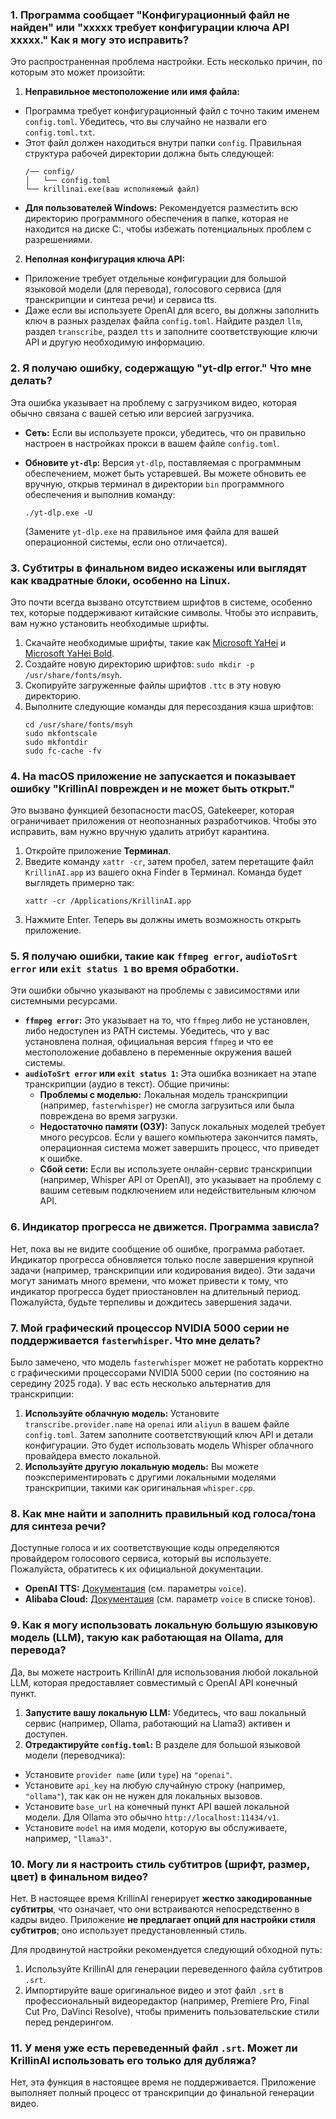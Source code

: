 ### 1. Программа сообщает "Конфигурационный файл не найден" или "xxxxx требует конфигурации ключа API xxxxx." Как я могу это исправить?

Это распространенная проблема настройки. Есть несколько причин, по которым это может произойти:

1. **Неправильное местоположение или имя файла:**

* Программа требует конфигурационный файл с точно таким именем `config.toml`. Убедитесь, что вы случайно не назвали его `config.toml.txt`.
* Этот файл должен находиться внутри папки `config`. Правильная структура рабочей директории должна быть следующей:
  ```
  /── config/
  │   └── config.toml
  └── krillinai.exe(ваш исполняемый файл)
  ```
* **Для пользователей Windows:** Рекомендуется разместить всю директорию программного обеспечения в папке, которая не находится на диске C:, чтобы избежать потенциальных проблем с разрешениями.

2. **Неполная конфигурация ключа API:**

* Приложение требует отдельные конфигурации для большой языковой модели (для перевода), голосового сервиса (для транскрипции и синтеза речи) и сервиса tts.
* Даже если вы используете OpenAI для всего, вы должны заполнить ключ в разных разделах файла `config.toml`. Найдите раздел `llm`, раздел `transcribe`, раздел `tts` и заполните соответствующие ключи API и другую необходимую информацию.

### 2. Я получаю ошибку, содержащую "yt-dlp error." Что мне делать?

Эта ошибка указывает на проблему с загрузчиком видео, которая обычно связана с вашей сетью или версией загрузчика.

* **Сеть:** Если вы используете прокси, убедитесь, что он правильно настроен в настройках прокси в вашем файле `config.toml`.
* **Обновите `yt-dlp`:** Версия `yt-dlp`, поставляемая с программным обеспечением, может быть устаревшей. Вы можете обновить ее вручную, открыв терминал в директории `bin` программного обеспечения и выполнив команду:
  ```
  ./yt-dlp.exe -U
  ```
  
  (Замените `yt-dlp.exe` на правильное имя файла для вашей операционной системы, если оно отличается).

### 3. Субтитры в финальном видео искажены или выглядят как квадратные блоки, особенно на Linux.

Это почти всегда вызвано отсутствием шрифтов в системе, особенно тех, которые поддерживают китайские символы. Чтобы это исправить, вам нужно установить необходимые шрифты.

1. Скачайте необходимые шрифты, такие как [Microsoft YaHei](https://modelscope.cn/models/Maranello/KrillinAI_dependency_cn/resolve/master/%E5%AD%97%E4%BD%93/msyh.ttc) и [Microsoft YaHei Bold](https://modelscope.cn/models/Maranello/KrillinAI_dependency_cn/resolve/master/%E5%AD%97%E4%BD%93/msyhbd.ttc).
2. Создайте новую директорию шрифтов: `sudo mkdir -p /usr/share/fonts/msyh`.
3. Скопируйте загруженные файлы шрифтов `.ttc` в эту новую директорию.
4. Выполните следующие команды для пересоздания кэша шрифтов:
    ```
    cd /usr/share/fonts/msyh
    sudo mkfontscale
    sudo mkfontdir
    sudo fc-cache -fv
    ```

### 4. На macOS приложение не запускается и показывает ошибку "KrillinAI поврежден и не может быть открыт."

Это вызвано функцией безопасности macOS, Gatekeeper, которая ограничивает приложения от неопознанных разработчиков. Чтобы это исправить, вам нужно вручную удалить атрибут карантина.

1. Откройте приложение **Терминал**.
2. Введите команду `xattr -cr`, затем пробел, затем перетащите файл `KrillinAI.app` из вашего окна Finder в Терминал. Команда будет выглядеть примерно так:
    ```
    xattr -cr /Applications/KrillinAI.app
    ```
3. Нажмите Enter. Теперь вы должны иметь возможность открыть приложение.

### 5. Я получаю ошибки, такие как `ffmpeg error`, `audioToSrt error` или `exit status 1` во время обработки.

Эти ошибки обычно указывают на проблемы с зависимостями или системными ресурсами.

* **`ffmpeg error`:** Это указывает на то, что `ffmpeg` либо не установлен, либо недоступен из PATH системы. Убедитесь, что у вас установлена полная, официальная версия `ffmpeg` и что ее местоположение добавлено в переменные окружения вашей системы.
* **`audioToSrt error` или `exit status 1`:** Эта ошибка возникает на этапе транскрипции (аудио в текст). Общие причины:
  * **Проблемы с моделью:** Локальная модель транскрипции (например, `fasterwhisper`) не смогла загрузиться или была повреждена во время загрузки.
  * **Недостаточно памяти (ОЗУ):** Запуск локальных моделей требует много ресурсов. Если у вашего компьютера закончится память, операционная система может завершить процесс, что приведет к ошибке.
  * **Сбой сети:** Если вы используете онлайн-сервис транскрипции (например, Whisper API от OpenAI), это указывает на проблему с вашим сетевым подключением или недействительным ключом API.

### 6. Индикатор прогресса не движется. Программа зависла?

Нет, пока вы не видите сообщение об ошибке, программа работает. Индикатор прогресса обновляется только после завершения крупной задачи (например, транскрипции или кодирования видео). Эти задачи могут занимать много времени, что может привести к тому, что индикатор прогресса будет приостановлен на длительный период. Пожалуйста, будьте терпеливы и дождитесь завершения задачи.

### 7. Мой графический процессор NVIDIA 5000 серии не поддерживается `fasterwhisper`. Что мне делать?

Было замечено, что модель `fasterwhisper` может не работать корректно с графическими процессорами NVIDIA 5000 серии (по состоянию на середину 2025 года). У вас есть несколько альтернатив для транскрипции:

1. **Используйте облачную модель:** Установите `transcribe.provider.name` на `openai` или `aliyun` в вашем файле `config.toml`. Затем заполните соответствующий ключ API и детали конфигурации. Это будет использовать модель Whisper облачного провайдера вместо локальной.
2. **Используйте другую локальную модель:** Вы можете поэкспериментировать с другими локальными моделями транскрипции, такими как оригинальная `whisper.cpp`.

### 8. Как мне найти и заполнить правильный код голоса/тона для синтеза речи?

Доступные голоса и их соответствующие коды определяются провайдером голосового сервиса, который вы используете. Пожалуйста, обратитесь к их официальной документации.

* **OpenAI TTS:** [Документация](https://platform.openai.com/docs/guides/text-to-speech/api-reference) (см. параметры `voice`).
* **Alibaba Cloud:** [Документация](https://help.aliyun.com/zh/isi/developer-reference/overview-of-speech-synthesis) (см. параметр `voice` в списке тонов).

### 9. Как я могу использовать локальную большую языковую модель (LLM), такую как работающая на Ollama, для перевода?

Да, вы можете настроить KrillinAI для использования любой локальной LLM, которая предоставляет совместимый с OpenAI API конечный пункт.

1. **Запустите вашу локальную LLM:** Убедитесь, что ваш локальный сервис (например, Ollama, работающий на Llama3) активен и доступен.
2. **Отредактируйте `config.toml`:** В разделе для большой языковой модели (переводчика):

* Установите `provider name` (или `type`) на `"openai"`.
* Установите `api_key` на любую случайную строку (например, `"ollama"`), так как он не нужен для локальных вызовов.
* Установите `base_url` на конечный пункт API вашей локальной модели. Для Ollama это обычно `http://localhost:11434/v1`.
* Установите `model` на имя модели, которую вы обслуживаете, например, `"llama3"`.

### 10. Могу ли я настроить стиль субтитров (шрифт, размер, цвет) в финальном видео?

Нет. В настоящее время KrillinAI генерирует **жестко закодированные субтитры**, что означает, что они встраиваются непосредственно в кадры видео. Приложение **не предлагает опций для настройки стиля субтитров**; оно использует предустановленный стиль.

Для продвинутой настройки рекомендуется следующий обходной путь:

1. Используйте KrillinAI для генерации переведенного файла субтитров `.srt`.
2. Импортируйте ваше оригинальное видео и этот файл `.srt` в профессиональный видеоредактор (например, Premiere Pro, Final Cut Pro, DaVinci Resolve), чтобы применить пользовательские стили перед рендерингом.

### 11. У меня уже есть переведенный файл `.srt`. Может ли KrillinAI использовать его только для дубляжа?

Нет, эта функция в настоящее время не поддерживается. Приложение выполняет полный процесс от транскрипции до финальной генерации видео.